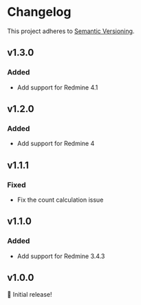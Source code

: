 # Changelog

This project adheres to [Semantic Versioning](https://semver.org/spec/v2.0.0.html).

## v1.3.0

### Added

* Add support for Redmine 4.1

## v1.2.0

### Added

* Add support for Redmine 4

## v1.1.1

### Fixed

* Fix the count calculation issue

## v1.1.0

### Added

* Add support for Redmine 3.4.3

## v1.0.0

🎉 Initial release!
